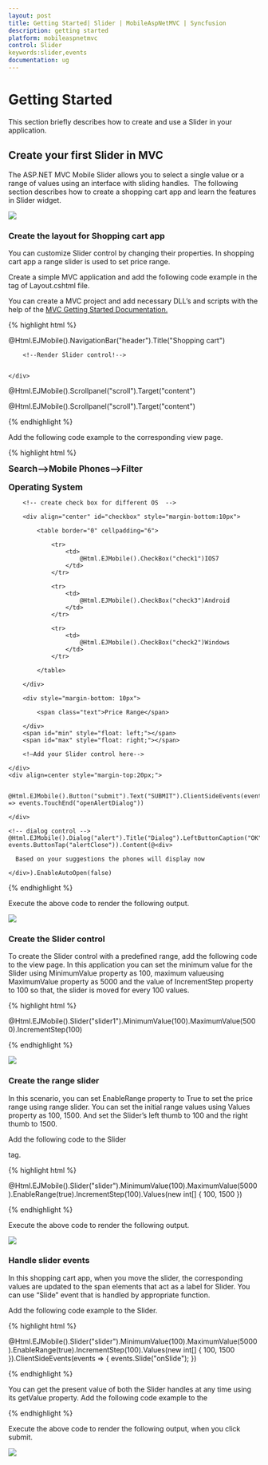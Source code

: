 ```yaml
---
layout: post
title: Getting Started| Slider | MobileAspNetMVC | Syncfusion
description: getting started
platform: mobileaspnetmvc
control: Slider
keywords:slider,events
documentation: ug
---
```


# Getting Started

This section briefly describes how to create and use a Slider in your application.

## Create your first Slider in MVC

The ASP.NET MVC Mobile Slider allows you to select a single value or a range of values using an interface with sliding handles.  The following section describes how to create a shopping cart app and learn the features in Slider widget.



![](Getting-Started_images/Getting-Started_img1.png)



### Create the layout for Shopping cart app	 

You can customize Slider control by changing their properties. In shopping cart app a range slider is used to set price range.

Create a simple MVC application and add the following code example in the <body> tag of Layout.cshtml file.

You can create a MVC project and add necessary DLL’s and scripts with the help of the [MVC Getting Started Documentation.](https://help.syncfusion.com/aspnetmvc/getting-started)

{% highlight html %}

@Html.EJMobile().NavigationBar("header").Title("Shopping cart")

<div id="content">
    <div>

        <!--Render Slider control!-->


    </div>


</div>

@Html.EJMobile().Scrollpanel("scroll").Target("content")




@Html.EJMobile().Scrollpanel("scroll").Target("content")

{% endhighlight %}

Add the following code example to the corresponding view page.

{% highlight html %}

<div class="sample">
    <div id="form">
        <div>
            <div>
                <span class="text">Search-->Mobile Phones-->Filter</span>
            </div>
            <br>
            <span class="text">Operating System</span>
        </div>

        <!-- create check box for different OS  -->

        <div align="center" id="checkbox" style="margin-bottom:10px">

            <table border="0" cellpadding="6">

                <tr>
                    <td>
                        @Html.EJMobile().CheckBox("check1")IOS7
                    </td>
                </tr>

                <tr>
                    <td>
                        @Html.EJMobile().CheckBox("check3")Android
                    </td>
                </tr>

                <tr>
                    <td>
                        @Html.EJMobile().CheckBox("check2")Windows
                    </td>
                </tr>

            </table>

        </div>

        <div style="margin-bottom: 10px">

            <span class="text">Price Range</span>

        </div>
        <span id="min" style="float: left;"></span>
        <span id="max" style="float: right;"></span>

        <!—Add your Slider control here-->

    </div>
    <div align=center style="margin-top:20px;">

        @Html.EJMobile().Button("submit").Text("SUBMIT").ClientSideEvents(events => events.TouchEnd("openAlertDialog"))

    </div>

    <!-- dialog control -->
    @Html.EJMobile().Dialog("alert").Title("Dialog").LeftButtonCaption("OK").ClientSideEvents(events=> events.ButtonTap("alertClose")).Content(@<div>

      Based on your suggestions the phones will display now

    </div>).EnableAutoOpen(false)

</div>
<style type="text/css">
    span.text {
        font-size: 17px;
        font-weight: bold;
    }
 </style>   

{% endhighlight %}

Execute the above code to render the following output. 


![](Getting-Started_images/Getting-Started_img2.png)



### Create the Slider control

To create the Slider control with a predefined range, add the following code to the view page. In this application you can set the minimum value for the Slider using MinimumValue property as 100, maximum valueusing MaximumValue property as 5000 and the value of IncrementStep property to 100 so that, the slider is moved for every 100 values. 

{% highlight html %}

@Html.EJMobile().Slider("slider1").MinimumValue(100).MaximumValue(5000).IncrementStep(100)

{% endhighlight %}

![](Getting-Started_images/Getting-Started_img3.png)



### Create the range slider

In this scenario, you can set EnableRange property to True to set the price range using range slider. You can set the initial range values using Values property as 100, 1500. And set the Slider’s left thumb to 100 and the right thumb to 1500. 

Add the following code to the Slider<div> tag.

{% highlight html %}

@Html.EJMobile().Slider("slider").MinimumValue(100).MaximumValue(5000).EnableRange(true).IncrementStep(100).Values(new int[] { 100, 1500 })

{% endhighlight %}

Execute the above code to render the following output. 

![](Getting-Started_images/Getting-Started_img4.png)



### Handle slider events

In this shopping cart app, when you move the slider, the corresponding values are updated to the span elements that act as a label for Slider. You can use “Slide” event that is handled by appropriate function. 

Add the following code example to the Slider.

{% highlight html %}

@Html.EJMobile().Slider("slider").MinimumValue(100).MaximumValue(5000).EnableRange(true).IncrementStep(100).Values(new int[] { 100, 1500 }).ClientSideEvents(events => { events.Slide("onSlide"); })


{% endhighlight %}


You can get the present value of both the Slider handles at any time using its getValue property.  Add the following code example to the <script> tag.


{% highlight html %}


//to display the slider value in span element (label) at initialize

    $(function (args) {

        window.dialogObject = $("#alert").data("ejmDialog"); //to create dialog object

        window.sliderObject = $("#slider").data("ejmSlider"); //to create slider object

        setValue("300,1500");//set slider labels at initialize

    });

    // handling slider slide event

    function onSlide() {

        var value = window.sliderObject.getValue();// get the value of slider by using getValue API

        setValue(value);

    }

    function setValue(value) {

        var position = value.indexOf(",");

        var min = value.substring(0, position); //to get left thumb value

        var max = value.substring(position + 1); //to get right thumb value

        $("#min").html("$" + min); //to set left thumb value to the left span

        $("#max").html("$" + max); // to set right thumb value to the right span

    }

{% endhighlight %}

Execute the above code to render the following output. 

![](Getting-Started_images/Getting-Started_img1.png)



### Add extra functionalities to Shopping cart

In the shopping cart app, a dialog displays to provide the information about the search when you click submit. Add the following code example to display the dialog.


{% highlight html %}

<script>

function alertClose() {



         dialogObject.close()



    }      //to open dialog add this code inside the script tag



         function openAlertDialog(args) {

             dialogObject.open()

 
    }//close dialog

</script>


{% endhighlight %}


Execute the above code to render the following output, when you click submit. 



![](Getting-Started_images/Getting-Started_img1.png)



